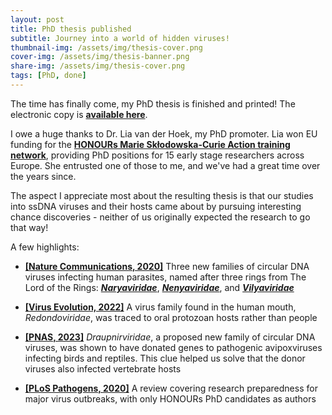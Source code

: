 ```yaml
---
layout: post
title: PhD thesis published
subtitle: Journey into a world of hidden viruses!
thumbnail-img: /assets/img/thesis-cover.png
cover-img: /assets/img/thesis-banner.png
share-img: /assets/img/thesis-cover.png
tags: [PhD, done]
---
```


The time has finally come, my PhD thesis is finished and printed! The electronic copy is [**available here**](https://hdl.handle.net/11245.1/1aceb7bf-ccb3-49ef-8ce5-31db8358545a).

I owe a huge thanks to Dr. Lia van der Hoek, my PhD promoter. Lia won EU funding for the [**HONOURs Marie Skłodowska-Curie Action training network**](https://www.honours.eu), providing PhD positions for 15 early stage researchers across Europe. She entrusted one of those to me, and we've had a great time over the years since.

The aspect I appreciate most about the resulting thesis is that our studies into ssDNA viruses and their hosts came about by pursuing interesting chance discoveries - neither of us originally expected the research to go that way!

A few highlights:

- [**[Nature Communications, 2020]**](https://www.nature.com/articles/s41467-020-18474-w) Three new families of circular DNA viruses infecting human parasites, named after three rings from The Lord of the Rings: [_**Naryaviridae**_](https://ictv.global/taxonomy/taxondetails?taxnode_id=202213283), [_**Nenyaviridae**_](https://ictv.global/taxonomy/taxondetails?taxnode_id=202213294), and [_**Vilyaviridae**_](https://ictv.global/taxonomy/taxondetails?taxnode_id=202213251)

- [**[Virus Evolution, 2022]**](https://academic.oup.com/ve/article/8/2/veac087/6702273) A virus family found in the human mouth, *Redondoviridae*, was traced to oral protozoan hosts rather than people

- [**[PNAS, 2023]**](https://www.pnas.org/doi/10.1073/pnas.2303844120) *Draupnirviridae*, a proposed new family of circular DNA viruses, was shown to have donated genes to pathogenic avipoxviruses infecting birds and reptiles. This clue helped us solve that the donor viruses also infected vertebrate hosts

- [**[PLoS Pathogens, 2020]**](https://journals.plos.org/plospathogens/article?id=10.1371/journal.ppat.1008902) A review covering research preparedness for major virus outbreaks, with only HONOURs PhD candidates as authors
